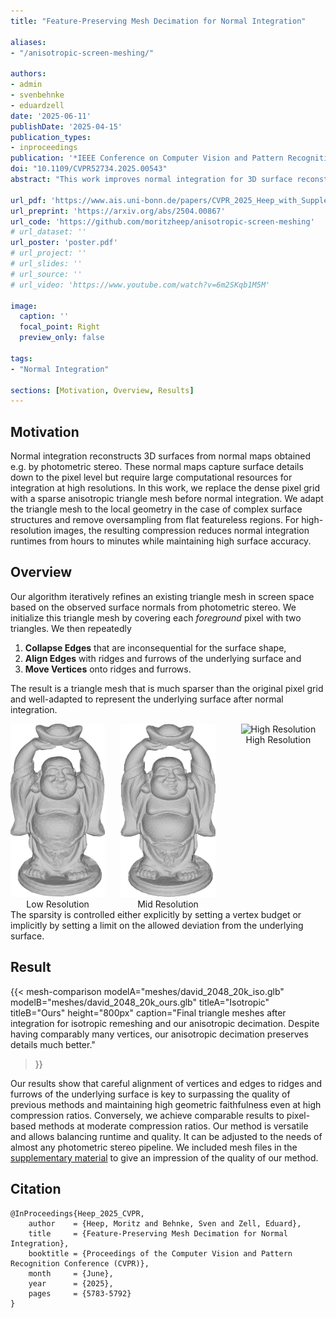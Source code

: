 ```yaml
---
title: "Feature-Preserving Mesh Decimation for Normal Integration"

aliases:
- "/anisotropic-screen-meshing/"

authors:
- admin
- svenbehnke
- eduardzell
date: '2025-06-11'
publishDate: '2025-04-15'
publication_types:
- inproceedings
publication: '*IEEE Conference on Computer Vision and Pattern Recognition (CVPR)*'
doi: "10.1109/CVPR52734.2025.00543"
abstract: "This work improves normal integration for 3D surface reconstruction by replacing dense pixel grids with sparse anisotropic triangle meshes. By adapting mesh density to local geometry -- preserving detail in complex areas while simplifying flat regions -- we achieve significant compression. This reduces processing time from hours to minutes for high-resolution images while maintaining accuracy"

url_pdf: 'https://www.ais.uni-bonn.de/papers/CVPR_2025_Heep_with_Supplementary.pdf'
url_preprint: 'https://arxiv.org/abs/2504.00867'
url_code: 'https://github.com/moritzheep/anisotropic-screen-meshing'
# url_dataset: ''
url_poster: 'poster.pdf'
# url_project: ''
# url_slides: ''
# url_source: ''
# url_video: 'https://www.youtube.com/watch?v=6m2SKqb1M5M'

image:
  caption: ''
  focal_point: Right
  preview_only: false

tags:
- "Normal Integration"

sections: [Motivation, Overview, Results]
---
```

## Motivation
Normal integration reconstructs 3D surfaces from normal maps obtained e.g. by photometric stereo. These normal maps capture surface details down to the pixel level but require large computational resources for integration at high resolutions. In this work, we replace the dense pixel grid with a sparse anisotropic triangle mesh before normal integration. We adapt the triangle mesh to the local geometry in the case of complex surface structures and remove oversampling from flat featureless regions.
For high-resolution images, the resulting compression reduces normal integration runtimes from hours to minutes while maintaining high surface accuracy.
## Overview
Our algorithm iteratively refines an existing triangle mesh in screen space based on the observed surface normals from photometric stereo. We initialize this triangle mesh by covering each *foreground* pixel with two triangles. We then repeatedly

1. **Collapse Edges** that are inconsequential for the surface shape,
2. **Align Edges** with ridges and furrows of the underlying surface and
2. **Move Vertices** onto ridges and furrows.

The result is a triangle mesh that is much sparser than the original pixel grid and well-adapted to represent the underlying surface after normal integration. 
<div style="display: flex; justify-content: space-between;">
  <figure style="width: 30%; margin: 0; text-align: center;">
    <img src="figures/image_cv01_rot000_anisotropic_GT_low.svg" alt="Low Resolution" style="width: 100%;">
    <figcaption>Low Resolution</figcaption>
  </figure>
  <figure style="width: 30%; margin: 0; text-align: center;">
    <img src="figures/image_cv01_rot000_anisotropic_GT_mid.svg" alt="Mid Resolution" style="width: 100%;">
    <figcaption>Mid Resolution</figcaption>
  </figure>
  <figure style="width: 30%; margin: 0; text-align: center;">
    <img src="figures/image_cv01_rot000_anisotropic_GT_high.svg" alt="High Resolution" style="width: 100%;">
    <figcaption>High Resolution</figcaption>
  </figure>
</div>
The sparsity is controlled either explicitly by setting a vertex budget or implicitly by setting a limit on the allowed deviation from the underlying surface.

## Result
{{< mesh-comparison 
    modelA="meshes/david_2048_20k_iso.glb" 
    modelB="meshes/david_2048_20k_ours.glb" 
    titleA="Isotropic" 
    titleB="Ours"
    height="800px"
    caption="Final triangle meshes after integration for isotropic remeshing and our anisotropic decimation. Despite having comparably many vertices, our anisotropic decimation preserves details much better."
>}}

Our results show that careful alignment of vertices and edges to ridges and furrows of the underlying surface is key to surpassing the quality of previous methods and maintaining high geometric faithfulness even at high compression ratios. Conversely, we achieve comparable results to pixel-based methods at moderate compression ratios. Our method is versatile and allows balancing runtime and quality. It can be adjusted to the needs of almost any photometric stereo pipeline. We included mesh files in the [supplementary material](https://drive.google.com/uc?export=download&id=1VaV_LrEw-LG2u2VpW7cDcjJjfyHCDcxh) to give an impression of the quality of our method.

## Citation

```
@InProceedings{Heep_2025_CVPR,
    author    = {Heep, Moritz and Behnke, Sven and Zell, Eduard},
    title     = {Feature-Preserving Mesh Decimation for Normal Integration},
    booktitle = {Proceedings of the Computer Vision and Pattern Recognition Conference (CVPR)},
    month     = {June},
    year      = {2025},
    pages     = {5783-5792}
}
```
